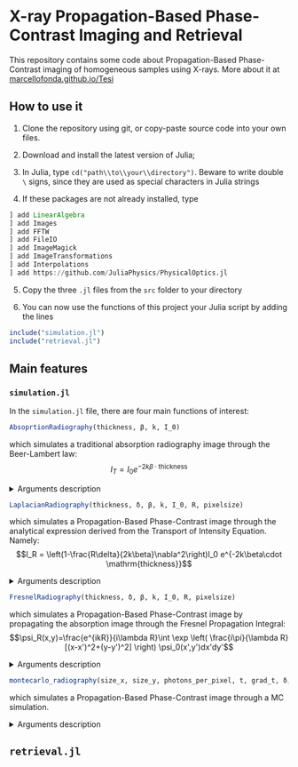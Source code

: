 # X-ray Propagation-Based Phase-Contrast Imaging and Retrieval

This repository contains some code about Propagation-Based Phase-Contrast imaging of homogeneous samples using X-rays. More about it at [marcellofonda.github.io/Tesi](https://marcellofonda.github.io/Tesi)

## How to use it
1. Clone the repository using git, or copy-paste source code into your own files.

2. Download and install the latest version of Julia;

3. In Julia, type `cd("path\\to\\your\\directory")`. Beware to write double `\` signs, since they are used as special characters in Julia strings

4. If these packages are not already installed, type
```Julia
] add LinearAlgebra
] add Images
] add FFTW
] add FileIO
] add ImageMagick
] add ImageTransformations
] add Interpolations
] add https://github.com/JuliaPhysics/PhysicalOptics.jl
```

5. Copy the three `.jl` files from the `src` folder to your directory

6. You can now use the functions of this project your Julia script by adding the lines
```Julia
include("simulation.jl")
include("retrieval.jl")
```

## Main features


### `simulation.jl`
In the `simulation.jl` file, there are four main functions of interest:

```Julia
AbsoprtionRadiography(thickness, β, k, I_0)
```
which simulates a traditional absorption radiography image through the Beer-Lambert law:
$$I_T = I_0 e^{-2k\beta\cdot \mathrm{thickness}}$$
<details>
<summary>Arguments description</summary>

* `thickness` is expected to be a matrix of thickness values representing the sample; 
* `β` is the imaginary part of the refractive index;
* `k` is the wave number;
* `I_0` the initial intensity of radiation.
Note: `thickness` and `k` must be expressed in the same unit system.
</details>

```Julia
LaplacianRadiography(thickness, δ, β, k, I_0, R, pixelsize)
```
which simulates a Propagation-Based Phase-Contrast image through the analytical expression derived from the Transport of Intensity Equation. Namely:
$$I_R = \left(1-\frac{R\delta}{2k\beta}\nabla^2\right)I_0 e^{-2k\beta\cdot \mathrm{thickness}}$$
<details>
<summary>Arguments description</summary>

* `thickness` is expected to be a matrix of thickness values representing the sample;
* `δ` is the real decrement of the refractive index;
* `β` is the imaginary part of the refractive index;
* `k` is the wave number;
* `I_0` the initial intensity of radiation;
* `R` is the propagation distance;
* `pixelsize` is the size of the pixel in the imaging system.
Note: `thickness`, `k`, `R`, and `pixelsize` must be expressed in the same unit system.
</details>

```Julia
FresnelRadiography(thickness, δ, β, k, I_0, R, pixelsize)
```
which simulates a Propagation-Based Phase-Contrast image by propagating the absorption image through the Fresnel Propagation Integral:
$$\psi_R(x,y)=\frac{e^{ikR}}{i\lambda R}\int \exp \left( \frac{i\pi}{\lambda R}[(x-x')^2+(y-y')^2] \right) \psi_0(x',y')dx'dy'$$
<details>
<summary>Arguments description</summary>

* `thickness` is expected to be a matrix of thickness values representing the sample;
* `δ` is the real decrement of the refractive index;
* `β` is the imaginary part of the refractive index;
* `k` is the wave number;
* `I_0` the initial intensity of radiation;
* `R` is the propagation distance;
* `pixelsize` is the size of the pixel in the imaging system.
Note: `thickness`, `k`, `R`, and `pixelsize` must be expressed in the same unit system.
</details>



```Julia
montecarlo_radiography(size_x, size_y, photons_per_pixel, t, grad_t, δ, β, k, R, pixelsize; multithreading = true)
```
which simulates a Propagation-Based Phase-Contrast image through a MC simulation.

<details>
<summary>Arguments description</summary>

* `size_x` and `size_y` are the dimensions of the desired output image;
* `photons_per_pixel` is the average number of photons per pixel to be simulated;
* `t` is a function representing the thickness distribution of the sample, e.g.:
`thickness::Float64 = t(x::Tuple{Float64,Float64})`;
* `grad_t` is a function representing the gradient of `t`, e.g.: `grad_thickness::Tuple{Float64,Float64} = grad_t(x::Tuple{Float64,Float64})`;
* `δ` is the real decrement of the refractive index;
* `β` is the imaginary part of the refractive index;
* `k` is the wave number;
* `I_0` the initial intensity of radiation;
* `R` is the propagation distance;
* `pixelsize` is the size of the pixel in the imaging system.
* `multithreading` is an optional argument which defaults to true and controls whether the code should be executed on all available threads. You can check the number of available threads by:
```Julia
julia> Threads.nthreads()
```
Note: `thickness`, `k`, `R`, and `pixelsize` must be expressed in the same unit system.
</details>

## `retrieval.jl`


